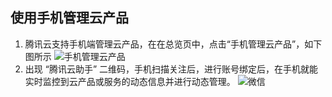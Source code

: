 ## 使用手机管理云产品
1. 腾讯云支持手机端管理云产品，在在总览页中，点击“手机管理云产品”，如下图所示
![手机管理云产品](手机管理云产品.jpghttps://mc.qcloudimg.com/static/img/e7df1eda29204e4bdd352ca14f10af57/image.jpg)
2. 出现 “腾讯云助手” 二维码，手机扫描关注后，进行账号绑定后，在手机就能实时监控到云产品或服务的动态信息并进行动态管理。
![微信](https://mc.qcloudimg.com/static/img/c19b3ce7ba9f1115dec345232d0578e8/image.jpg)
